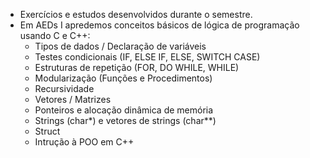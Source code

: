 * Exercícios e estudos desenvolvidos durante o semestre.
* Em AEDs I apredemos conceitos básicos de lógica de programação usando C e C++:
   - Tipos de dados / Declaração de variáveis
   - Testes condicionais (IF, ELSE IF, ELSE, SWITCH CASE)
   - Estruturas de repetição (FOR, DO WHILE, WHILE)
   - Modularização (Funções e Procedimentos)
   - Recursividade
   - Vetores / Matrizes
   - Ponteiros e alocação dinâmica de memória
   - Strings (char*) e vetores de strings (char**)
   - Struct
   - Intrução à POO em C++
